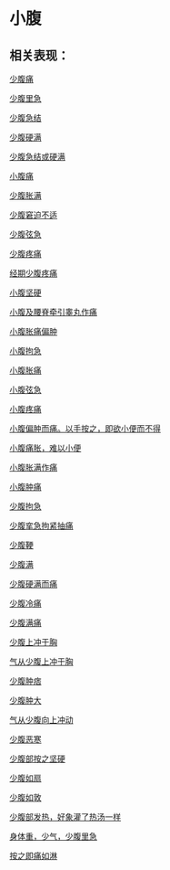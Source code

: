 # 小腹## 相关表现：[少腹痛](https://zuoye.gmzyh.com/search?key=少腹痛)[少腹里急](https://zuoye.gmzyh.com/search?key=少腹里急)[少腹急结](https://zuoye.gmzyh.com/search?key=少腹急结)[少腹硬满](https://zuoye.gmzyh.com/search?key=少腹硬满)[少腹急结或硬满](https://zuoye.gmzyh.com/search?key=少腹急结或硬满)[小腹痛](https://zuoye.gmzyh.com/search?key=小腹痛)[少腹胀满](https://zuoye.gmzyh.com/search?key=少腹胀满)[少腹窘迫不适](https://zuoye.gmzyh.com/search?key=少腹窘迫不适)[少腹弦急](https://zuoye.gmzyh.com/search?key=少腹弦急)[少腹疼痛](https://zuoye.gmzyh.com/search?key=少腹疼痛)[经期少腹疼痛](https://zuoye.gmzyh.com/search?key=经期少腹疼痛)[小腹坚硬](https://zuoye.gmzyh.com/search?key=小腹坚硬)[小腹及腰脊牵引睾丸作痛](https://zuoye.gmzyh.com/search?key=小腹及腰脊牵引睾丸作痛)[小腹胀痛偏肿](https://zuoye.gmzyh.com/search?key=小腹胀痛偏肿)[小腹拘急](https://zuoye.gmzyh.com/search?key=小腹拘急)[小腹胀痛](https://zuoye.gmzyh.com/search?key=小腹胀痛)[小腹弦急](https://zuoye.gmzyh.com/search?key=小腹弦急)[小腹疼痛](https://zuoye.gmzyh.com/search?key=小腹疼痛)[小腹偏肿而痛。以手按之，即欲小便而不得](https://zuoye.gmzyh.com/search?key=小腹偏肿而痛。以手按之，即欲小便而不得)[小腹痛胀，难以小便](https://zuoye.gmzyh.com/search?key=小腹痛胀，难以小便)[小腹胀满作痛](https://zuoye.gmzyh.com/search?key=小腹胀满作痛)[小腹肿痛](https://zuoye.gmzyh.com/search?key=小腹肿痛)[少腹拘急](https://zuoye.gmzyh.com/search?key=少腹拘急)[少腹挛急拘紧抽痛](https://zuoye.gmzyh.com/search?key=少腹挛急拘紧抽痛)[少腹鞕](https://zuoye.gmzyh.com/search?key=少腹鞕)[少腹满](https://zuoye.gmzyh.com/search?key=少腹满)[少腹硬满而痛](https://zuoye.gmzyh.com/search?key=少腹硬满而痛)[少腹冷痛](https://zuoye.gmzyh.com/search?key=少腹冷痛)[少腹满痛](https://zuoye.gmzyh.com/search?key=少腹满痛)[少腹上冲于胸](https://zuoye.gmzyh.com/search?key=少腹上冲于胸)[气从少腹上冲于胸](https://zuoye.gmzyh.com/search?key=气从少腹上冲于胸)[少腹肿痞](https://zuoye.gmzyh.com/search?key=少腹肿痞)[少腹肿大](https://zuoye.gmzyh.com/search?key=少腹肿大)[气从少腹向上冲动](https://zuoye.gmzyh.com/search?key=气从少腹向上冲动)[少腹恶寒](https://zuoye.gmzyh.com/search?key=少腹恶寒)[少腹部按之坚硬](https://zuoye.gmzyh.com/search?key=少腹部按之坚硬)[少腹如扇](https://zuoye.gmzyh.com/search?key=少腹如扇)[少腹如敦](https://zuoye.gmzyh.com/search?key=少腹如敦)[少腹部发热，好象灌了热汤一样](https://zuoye.gmzyh.com/search?key=少腹部发热，好象灌了热汤一样)[身体重，少气，少腹里急](https://zuoye.gmzyh.com/search?key=身体重，少气，少腹里急)[按之即痛如淋](https://zuoye.gmzyh.com/search?key=按之即痛如淋)